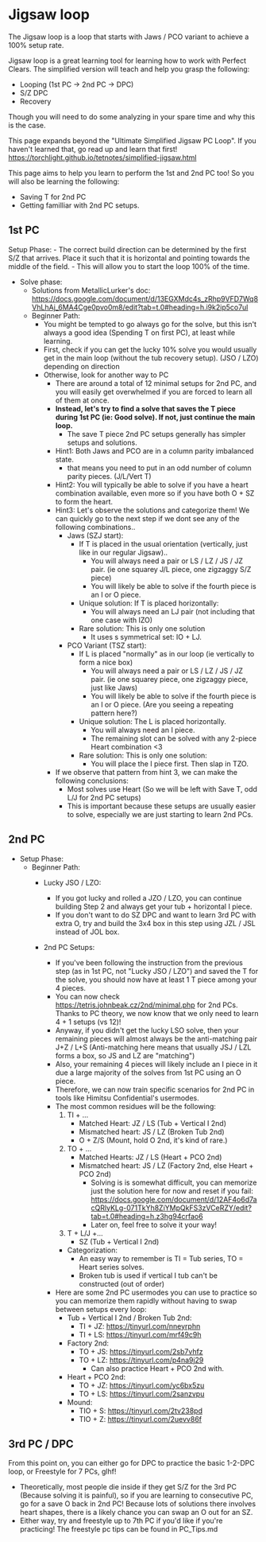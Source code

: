 #  Jigsaw loop
The Jigsaw loop is a loop that starts with Jaws / PCO variant to achieve a 100% setup rate.

Jigsaw loop is a great learning tool for learning how to work with Perfect Clears. The simplified version will teach and help you grasp the following:
- Looping (1st PC -> 2nd PC -> DPC)
- S/Z DPC
- Recovery

Though you will need to do some analyzing in your spare time and why this is the case.

This page expands beyond the "Ultimate Simplified Jigsaw PC Loop". If you haven't learned that, go read up and learn that first!
https://torchlight.github.io/tetnotes/simplified-jigsaw.html

This page aims to help you learn to perform the 1st and 2nd PC too! So you will also be learning the following:
- Saving T for 2nd PC
- Getting familliar with 2nd PC setups.

## 1st PC
Setup Phase:
    - The correct build direction can be determined by the first S/Z that arrives. Place it such that it is horizontal and pointing towards the middle of the field.
        - This will allow you to start the loop 100% of the time.

- Solve phase:
    - Solutions from MetallicLurker's doc: https://docs.google.com/document/d/13EGXMdc4s_zRhp9VFD7Wq8VhLhAj_6MA4Cge0pvo0m8/edit?tab=t.0#heading=h.i9k2ip5co7ul
    - Beginner Path:
        - You might be tempted to go always go for the solve, but this isn't always a good idea (Spending T on first PC), at least while learning.
        - First, check if you can get the lucky 10% solve you would usually get in the main loop (without the tub recovery setup). (JSO / LZO) depending on direction
        - Otherwise, look for another way to PC
            - There are around a total of 12 minimal setups for 2nd PC, and you will easily get overwhelmed if you are forced to learn all of them at once.
            - **Instead, let's try to find a solve that saves the T piece during 1st PC (ie: Good solve). If not, just continue the main loop.**
                - The save T piece 2nd PC setups generally has simpler setups and solutions.
            - Hint1: Both Jaws and PCO are in a column parity imbalanced state.
                - that means you need to put in an odd number of column parity pieces. (J/L/Vert T)
            - Hint2: You will typically be able to solve if you have a heart combination available, even more so if you have both O + SZ to form the heart.
            - Hint3: Let's observe the solutions and categorize them! We can quickly go to the next step if we dont see any of the following combinations..
                - Jaws (SZJ start): 
                    - If T is placed in the usual orientation (vertically, just like in our regular Jigsaw)..
                        - You will always need a pair or LS / LZ / JS / JZ pair. (ie one squarey J/L piece, one zigzaggy S/Z piece)
                        - You will likely be able to solve if the fourth piece is an I or O piece.
                    - Unique solution: If T is placed horizontally:
                        - You will always need an LJ pair (not including that one case with IZO)
                    - Rare solution: This is only one solution
                        - It uses s symmetrical set: IO + LJ.
                - PCO Variant (TSZ start):
                    - If L is placed "normally" as in our loop (ie vertically to form a nice box)
                        - You will always need a pair or LS / LZ / JS / JZ pair. (ie one squarey piece, one zigzaggy piece, just like Jaws)
                        - You will likely be able to solve if the fourth piece is an I or O piece. (Are you seeing a repeating pattern here?)
                    - Unique solution: The L is placed horizontally.
                        - You will always need an I piece.
                        - The remaining slot can be solved with any 2-piece Heart combination \<3
                    - Rare solution: This is only one solution:
                        - You will place the I piece first. Then slap in TZO.
            - If we observe that pattern from hint 3, we can make the following conclusions:
                - Most solves use Heart (So we will be left with Save T, odd L/J for 2nd PC setups)
                - This is important because these setups are usually easier to solve, especially we are just starting to learn 2nd PCs.



## 2nd PC
- Setup Phase:
    - Beginner Path:
        - Lucky JSO / LZO:
            - If you got lucky and rolled a JZO / LZO, you can continue building Step 2 and always get your tub + horizontal I piece.
            - If you don't want to do SZ DPC and want to learn 3rd PC with extra O, try and build the 3x4 box in this step using JZL / JSL instead of JOL box.

        - 2nd PC Setups:
            - If you've been following the instruction from the previous step (as in 1st PC, not "Lucky JSO / LZO") and saved the T for the solve, you should now have at least 1 T piece among your 4 pieces.
            - You can now check https://tetris.johnbeak.cz/2nd/minimal.php for 2nd PCs. Thanks to PC theory, we now know that we only need to learn 4 + 1 setups (vs 12)!
            - Anyway, if you didn't get the lucky LSO solve, then your remaining pieces will almost always be the anti-matching pair J+Z / L+S (Anti-matching here means that usually JSJ / LZL forms a box, so JS and LZ are "matching") 
            - Also, your remaining 4 pieces will likely include an I piece in it due a large majority of the solves from 1st PC using an O piece.
            - Therefore, we can now train specific scenarios for 2nd PC in tools like Himitsu Confidential's usermodes.
            - The most common residues will be the following:
                1. TI + ...
                    - Matched Heart: JZ / LS (Tub + Vertical I 2nd)
                    - Mismatched heart: JS / LZ (Broken Tub 2nd)
                    - O + Z/S (Mount, hold O 2nd, it's kind of rare.)
                2. TO + ...
                    - Matched Hearts: JZ / LS (Heart + PCO 2nd)
                    - Mismatched heart: JS / LZ (Factory 2nd, else Heart + PCO 2nd)
                        - Solving is is somewhat difficult, you can memorize just the solution here for now and reset if you fail: https://docs.google.com/document/d/12AF4o6d7acQRlyKLg-071TkYh8ZiYMpQkFS3zVCeRZY/edit?tab=t.0#heading=h.z3hg94crfao6
                        - Later on, feel free to solve it your way!
                3. T + L/J +...
                    - SZ (Tub + Vertical I 2nd)
                - Categorization: 
                    - An easy way to remember is TI = Tub series, TO = Heart series solves.
                    - Broken tub is used if vertical I tub can't be constructed (out of order)
            - Here are some 2nd PC usermodes you can use to practice so you can memorize them rapidly without having to swap between setups every loop:
                - Tub + Vertical I 2nd / Broken Tub 2nd:
                    - TI + JZ: https://tinyurl.com/nneyrphn
                    - TI + LS: https://tinyurl.com/mrf49c9h
                - Factory 2nd: 
                    - TO + JS: https://tinyurl.com/2sb7vhfz
                    - TO + LZ: https://tinyurl.com/p4na9j29
                        - Can also practice Heart + PCO 2nd with.
                - Heart + PCO 2nd:
                    - TO + JZ: https://tinyurl.com/yc6bx5zu
                    - TO + LS: https://tinyurl.com/2sanzvpu
                - Mound: 
                    - TIO + S: https://tinyurl.com/2tv238pd
                    - TIO + Z:  https://tinyurl.com/2uevv86f

## 3rd PC / DPC
From this point on, you can either go for DPC to practice the basic 1-2-DPC loop, or Freestyle for 7 PCs, glhf!
- Theoretically, most people die inside if they get S/Z for the 3rd PC (Because solving it is painful), so if you are learning to consecutive PC, go for a save O back in 2nd PC! Because lots of solutions there involves heart shapes, there is a likely chance you can swap an O out for an SZ.
- Either way, try and freestyle up to 7th PC if you'd like if you're practicing! The freestyle pc tips can be found in PC_Tips.md
